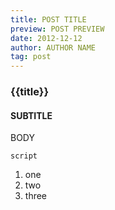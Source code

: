 ```yaml
---
title: POST TITLE
preview: POST PREVIEW
date: 2012-12-12
author: AUTHOR NAME
tag: post
---
```


### {{title}} <!-- h3 -->

#### SUBTITLE <!-- h4 -->

BODY <!-- p -->

<!-- pre -->

```
script
```

<!-- ul/ol -->

1. one <!-- li -->
2. two <!-- li -->
3. three <!-- li -->

